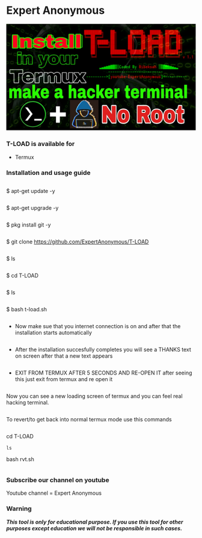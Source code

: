 # Expert Anonymous
![](PicsArt_02-17-08.04.26.jpg)


### T-LOAD is available for

* Termux

### Installation and usage guide
```
```
$ apt-get update -y
```
```
$ apt-get upgrade -y
```
```
$ pkg install git -y
```
```
$ git clone https://github.com/ExpertAnonymous/T-LOAD
```
```
$ ls
```
```
$ cd T-LOAD
```
```
$ ls
```
```
$ bash t-load.sh
```
```
* Now make sue that you internet connection is on and after that the installation starts automatically
```
```
* After the installation succesfully completes you will see a THANKS text on screen after that a new text appears 
```
```
* EXIT FROM TERMUX AFTER 5 SECONDS AND RE-OPEN IT after seeing this just exit from termux and re open it 
```
```
Now you can see a new loading screen of termux and you can feel real hacking terminal. 
```
```
To revert/to get back into normal termux mode use this commands
```
```
cd T-LOAD
```
ls
```
bash rvt.sh
```
```

### Subscribe our channel on youtube
Youtube channel = Expert Anonymous
     
### Warning

***This tool is only for educational purpose. If you use this tool for other purposes except education we will not be responsible in such cases.***
